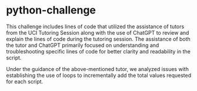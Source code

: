 # python-challenge

This challenge includes lines of code that utilized the assistance of tutors from the UCI Tutoring Session along with the use of ChatGPT to review and explain the lines of code during the tutoring session. The assistance of both the tutor and ChatGPT primarily focused on understanding and troubleshooting specific lines of code for better clarity and readability in the script.

Under the guidance of the above-mentioned tutor, we analyzed issues with establishing the use of loops to incrementally add the total values requested for each script. 
